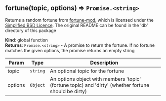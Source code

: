 <a name="fortune"></a>

## fortune(topic, options) ⇒ <code>Promise.&lt;string&gt;</code>
Returns a random fortune from [fortune-mod](https://launchpad.net/fortune-mod),
which is licensed under the [Simplified BSD Licence](https://opensource.org/licenses/BSD-2-Clause).
The original README can be found in the 'db' directory of this package

**Kind**: global function  
**Returns**: <code>Promise.&lt;string&gt;</code> - A promise to return the fortune. If no fortune
 matches the given options, the promise returns an empty string  

| Param | Type | Description |
| --- | --- | --- |
| topic | <code>string</code> | An optional topic for the fortune |
| options | <code>Object</code> | An options object with members 'topic'  (fortune topic) and 'dirty' (whether fortune should be dirty) |

